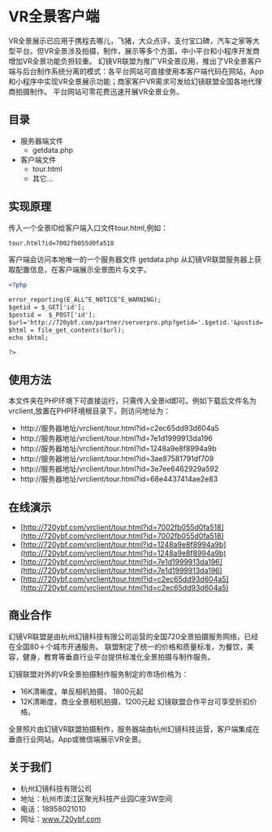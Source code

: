 # VR全景客户端

VR全景展示已应用于携程去哪儿，飞猪，大众点评，支付宝口碑，汽车之家等大型平台。但VR全景涉及拍摄，制作，展示等多个方面，中小平台和小程序开发商增加VR全景功能负担较重。
幻镜VR联盟为推广VR全景应用，推出了VR全景客户端与后台制作系统分离的模式：各平台网站可直接使用本客户端代码在网站，App和小程序中实现VR全景展示功能；商家客户VR需求可发给幻镜联盟全国各地代理商拍摄制作。
平台网站可零花费迅速开展VR全景业务。

## 目录

* 服务器端文件
  * getdata.php
* 客户端文件
  * tour.html
  * 其它...

## 实现原理

传入一个全景ID给客户端入口文件tour.html,例如：
```xml
tour.html?id=7002fb055d0fa518
```

客户端会访问本地唯一的一个服务器文件 getdata.php 从幻镜VR联盟服务器上获取配置信息，在客户端展示全景图片与文字。


```xml
<?php

error_reporting(E_ALL^E_NOTICE^E_WARNING);
$getid = $_GET['id'];
$postid =  $_POST['id'];
$url='http://720ybf.com/partner/serverpro.php?getid='.$getid.'&postid='.$postid;
$html = file_get_contents($url);
echo $html;

?>
```

## 使用方法

本文件夹在PHP环境下可直接运行，只需传入全景id即可。例如下载后文件名为vrclient,放置在PHP环境根目录下，则访问地址为：

  - http://服务器地址/vrclient/tour.html?id=c2ec65dd93d604a5
  - http://服务器地址/vrclient/tour.html?id=7e1d1999913da196
  - http://服务器地址/vrclient/tour.html?id=1248a9e8f8994a9b
  - http://服务器地址/vrclient/tour.html?id=3ae87581791df709
  - http://服务器地址/vrclient/tour.html?id=3e7ee6462929a592
  - http://服务器地址/vrclient/tour.html?id=68e4437414ae2e83


## 在线演示

* [http://720ybf.com/vrclient/tour.html?id=7002fb055d0fa518](http://720ybf.com/vrclient/tour.html?id=7002fb055d0fa518)
* [http://720ybf.com/vrclient/tour.html?id=1248a9e8f8994a9b](http://720ybf.com/vrclient/tour.html?id=1248a9e8f8994a9b)
* [http://720ybf.com/vrclient/tour.html?id=7e1d1999913da196](http://720ybf.com/vrclient/tour.html?id=7e1d1999913da196)
* [http://720ybf.com/vrclient/tour.html?id=c2ec65dd93d604a5](http://720ybf.com/vrclient/tour.html?id=c2ec65dd93d604a5)



## 商业合作

幻镜VR联盟是由杭州幻镜科技有限公司运营的全国720全景拍摄服务网络，已经在全国80＋个城市开通服务。
联盟制定了统一的价格和质量标准，为餐饮，美容，健身，教育等垂直行业平台提供标准化全景拍摄与制作服务。

幻镜联盟对外的VR全景拍摄制作服务制定的市场价格为：
  - 16K清晰度，单反相机拍摄， 1800元起
  - 12K清晰度，商业全景相机拍摄，1200元起
幻镜联盟合作平台可享受折扣价格。

全景照片由幻镜VR联盟拍摄制作，服务器端由杭州幻镜科技运营，客户端集成在垂直行业网站，App或微信端展示VR全景。

## 关于我们

  - 杭州幻镜科技有限公司
  - 地址：杭州市滨江区聚光科技产业园C座3W空间
  - 电话：18958021010
  - 网址：www.720ybf.com
